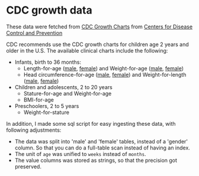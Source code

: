 # CDC growth data

These data were fetched from [CDC Growth Charts](https://www.cdc.gov/growthcharts/cdc_charts.htm) from [Centers for Disease Control and Prevention](https://www.cdc.gov/)

CDC recommends use the CDC growth charts for children age 2 years and older in the U.S. The available clinical charts include the following:

- Infants, birth to 36 months:
  - Length-for-age ([male](./cdc_height_male.csv), [female](./cdc_height_female.csv)) and Weight-for-age ([male](./cdc_weight_male.csv), [female](./cdc_weight_female.csv))
  - Head circumference-for-age ([male](./cdc_hc_male.csv), [female](./cdc_hc_female.csv)) and Weight-for-length ([male](./cdc_w4l_male.csv), [female](./cdc_w4l_female.csv))
- Children and adolescents, 2 to 20 years
  - Stature-for-age and Weight-for-age
  - BMI-for-age
- Preschoolers, 2 to 5 years
  - Weight-for-stature

In addition, I made some sql script for easy ingesting these data, with following adjustments:

- The data was split into 'male' and 'female' tables, instead of a 'gender' column. So that you can do a full-table scan instead of having an index.
- The unit of `age` was unified to `weeks` instead of `months`.
- The value columns was stored as strings, so that the precision got preserved.